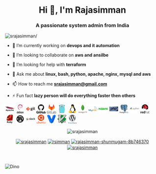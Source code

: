 <h1 align="center">Hi 👋, I'm Rajasimman</h1>
<h3 align="center">A passionate system admin from India</h3>
<p align="left"> <img src=https://komarev.com/ghpvc/?username=srajasimman alt=srajasimman/> </p>

- 🔭 I’m currently working on **devops and it automation**

- 👯 I’m looking to collaborate on **aws and ansilbe**

- 🤔 I’m looking for help with **terraform**

- 💬 Ask me about **linux, bash, python, apache, nginx, mysql and aws**

- 📫 How to reach me **srajasimman@gmail.com**

- ⚡ Fun fact **lazy person will do everything faster then others**

<p align="left">
	<img src=https://raw.githubusercontent.com/srajasimman/srajasimman/master/src/icons/apache/apache-original-wordmark.svg alt=apache width="30" height="30"/> 
	<img src=https://raw.githubusercontent.com/srajasimman/srajasimman/master/src/icons/debian/debian-original-wordmark.svg alt=debian width="30" height="30"/> 
	<img src=https://raw.githubusercontent.com/srajasimman/srajasimman/master/src/icons/git/git-original-wordmark.svg alt=git width="30" height="30"/> 
	<img src=https://raw.githubusercontent.com/srajasimman/srajasimman/master/src/icons/github/github-original-wordmark.svg alt=github width="30" height="30"/> 
	<img src=https://raw.githubusercontent.com/srajasimman/srajasimman/master/src/icons/gitlab/gitlab-original-wordmark.svg alt=gitlab width="30" height="30"/> 
	<img src=https://raw.githubusercontent.com/srajasimman/srajasimman/master/src/icons/go/go-original.svg alt=go width="30" height="30"/> 
	<img src=https://raw.githubusercontent.com/srajasimman/srajasimman/master/src/icons/linux/linux-original.svg alt=linux width="30" height="30"/> 
	<img src=https://raw.githubusercontent.com/srajasimman/srajasimman/master/src/icons/mongodb/mongodb-original-wordmark.svg alt=mongodb width="30" height="30"/> 
	<img src=https://raw.githubusercontent.com/srajasimman/srajasimman/master/src/icons/mysql/mysql-original-wordmark.svg alt=mysql width="30" height="30"/> 
	<img src=https://raw.githubusercontent.com/srajasimman/srajasimman/master/src/icons/nginx/nginx-original.svg alt=nginx width="30" height="30"/> 
	<img src=https://raw.githubusercontent.com/srajasimman/srajasimman/master/src/icons/php/php-original.svg alt=php width="30" height="30"/> 
	<img src=https://raw.githubusercontent.com/srajasimman/srajasimman/master/src/icons/postgresql/postgresql-original-wordmark.svg alt=postgresql width="30" height="30"/> 
	<img src=https://raw.githubusercontent.com/srajasimman/srajasimman/master/src/icons/python/python-original-wordmark.svg alt=python width="30" height="30"/> 
	<img src=https://raw.githubusercontent.com/srajasimman/srajasimman/master/src/icons/redhat/redhat-original-wordmark.svg alt=redhat width="30" height="30"/> 
	<img src=https://raw.githubusercontent.com/srajasimman/srajasimman/master/src/icons/ruby/ruby-original-wordmark.svg alt=ruby width="30" height="30"/> 
	<img src=https://raw.githubusercontent.com/srajasimman/srajasimman/master/src/icons/rust/rust-plain.svg alt=rust width="30" height="30"/> 
	<img src=https://raw.githubusercontent.com/srajasimman/srajasimman/master/src/icons/slack/slack-original-wordmark.svg alt=slack width="30" height="30"/> 
	<img src=https://raw.githubusercontent.com/srajasimman/srajasimman/master/src/icons/ubuntu/ubuntu-plain-wordmark.svg alt=ubuntu width="30" height="30"/> 
	<img src=https://raw.githubusercontent.com/srajasimman/srajasimman/master/src/icons/vagrant/vagrant-original.svg alt=vagrant width="30" height="30"/> 
	<img src=https://raw.githubusercontent.com/srajasimman/srajasimman/master/src/icons/vim/vim-original.svg alt=vim width="30" height="30"/> 
	<img src=https://raw.githubusercontent.com/srajasimman/srajasimman/master/src/icons/wordpress/wordpress-original.svg alt=wordpress width="30" height="30"/> 
</p>

<p align="center"> 
	<img src=https://github-readme-stats.vercel.app/api?username=srajasimman&show_icons=true alt=srajasimman /> 
</p>

<p align="center">
<a href=https://dev.to/srajasimman target="blank"><img align="center" src=https://cdn.jsdelivr.net/npm/simple-icons@3.0.1/icons/dev-dot-to.svg alt="srajasimman" height="20" width="20" /></a>
<a href=https://twitter.com/rsimman target="blank"><img align="center" src=https://cdn.jsdelivr.net/npm/simple-icons@3.0.1/icons/twitter.svg alt="rsimman" height="20" width="20" /></a>
<a href=https://linkedin.com/in/rajasimman-shunmugam-8b746370 target="blank"><img align="center" src=https://cdn.jsdelivr.net/npm/simple-icons@3.0.1/icons/linkedin.svg alt="rajasimman-shunmugam-8b746370" height="20" width="20" /></a>
<a href=https://fb.com/srajasimman target="blank"><img align="center" src=https://cdn.jsdelivr.net/npm/simple-icons@3.0.1/icons/facebook.svg alt="srajasimman" height="20" width="20" /></a>
</p>
<br>

![Dino](https://github.com/TheDudeThatCode/TheDudeThatCode/blob/master/Assets/dino.gif)
